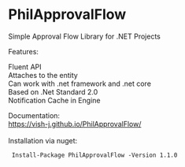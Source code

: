 # PhilApprovalFlow
Simple Approval Flow Library for .NET Projects

Features:

Fluent API\
Attaches to the entity\
Can work with .net framework and .net core\
Based on .Net Standard 2.0\
Notification Cache in Engine

Documentation:\
https://vish-j.github.io/PhilApprovalFlow/  \
\
Installation via nuget:
```
 Install-Package PhilApprovalFlow -Version 1.1.0
```
